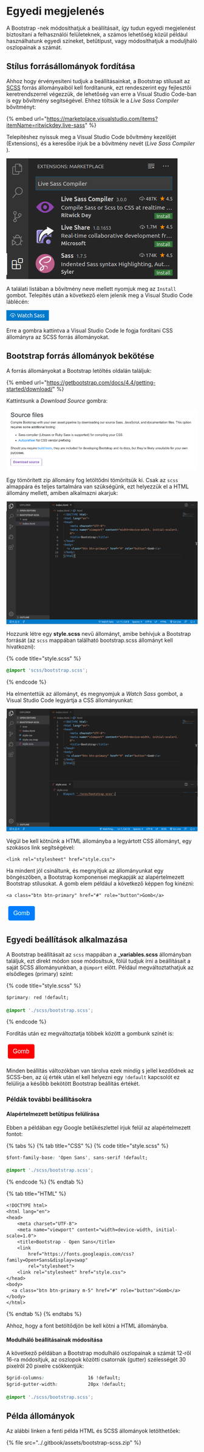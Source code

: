 # Egyedi megjelenés

A Bootstrap -nek módosíthatjuk a beállításait, így tudun egyedi megjelenést biztosítani a felhasználói felületeknek, a számos lehetőség közül például használhatunk egyedi színeket, betűtípust, vagy módosíthatjuk a moduljháló oszlopainak a számát.

## Stílus forrásállományok fordítása

Ahhoz hogy érvényesíteni tudjuk a beállításainkat, a Bootstrap stílusait az [SCSS](https://sass-lang.com/)  forrás állományaiból kell fordítanunk, ezt rendeszerint egy fejlesztői keretrendszerrel végezzük, de lehetőség van erre a Visual Studio Code-ban is egy bővítmény segítségével. Ehhez töltsük le a _Live Sass Compiler_ bővítményt:

{% embed url="https://marketplace.visualstudio.com/items?itemName=ritwickdey.live-sass" %}

Telepítéshez nyissuk meg a Visual Studio Code bővítmény kezelőjét \(Extensions\), és a keresőbe írjuk be a bővítmény nevét \(_Live Sass Compiler_ \).

![](../.gitbook/assets/vsc-extensions.png)

A találati listában a bővítmény neve mellett nyomjuk meg az `Install` gombot. Telepítés után a következő elem jelenik meg a Visual Studio Code láblécén:

![](../.gitbook/assets/sass-watch.png)

Erre a gombra kattintva a Visual Studio Code le fogja fordítani CSS állományra az SCSS forrás állományokat.

## Bootstrap forrás állományok bekötése

A forrás állományokat a Bootstrap letöltés oldalán találjuk:

{% embed url="https://getbootstrap.com/docs/4.4/getting-started/download/" %}

Kattintsunk a _Download Source_ gombra:

![](../.gitbook/assets/download-source.png)

Egy tömörített zip állomány fog letöltődni tömörítsük ki. Csak az `scss` almappára és teljes tartalmára van szükségünk, ezt helyezzük el a HTML állomány mellett, amiben alkalmazni akarjuk:

![](../.gitbook/assets/vsc.png)

Hozzunk létre egy **style.scss** nevű állományt, amibe behívjuk a Bootstrap forrását \(az `scss` mappában található bootstrap.scss állományt kell hivatkozni\):

{% code title="style.scss" %}
```css
@import 'scss/bootstrap.scss';
```
{% endcode %}

Ha elmentettük az állományt, és megnyomjuk a _Watch Sass_ gombot, a Visual Studio Code legyártja a CSS állományunkat:

![](../.gitbook/assets/vsc-sass.png)

Végül be kell kötnünk a HTML állományba a legyártott CSS állományt, egy szokásos link segítségével:

```markup
<link rel="stylesheet" href="style.css">
```

Ha mindent jól csináltunk, és megnyitjuk az állományunkat egy böngészőben, a Bootstrap komponensei megkapják az alapértelmezett Bootstrap stílusokat. A  gomb elem például a következő képpen fog kinézni:

```markup
<a class="btn btn-primary" href="#" role="button">Gomb</a>
```

![](../.gitbook/assets/button.png)

## Egyedi beállítások alkalmazása

A Bootstrap beállításait az `scss` mappában a **\_variables.scss** állományban találjuk, ezt direkt módon sose módosítsuk, fölül tudjuk írni a beállításait a saját SCSS állományunkban, a `@import` előtt. Például megváltoztathatjuk az elsődleges \(primary\) színt:

{% code title="style.scss" %}
```css
$primary: red !default;

@import './scss/bootstrap.scss';
```
{% endcode %}

Fordítás után ez megváltoztatja többek között a gombunk színét is:

![](../.gitbook/assets/button-red.png)

Minden beállítás változókban van tárolva ezek mindíg `$` jellel kezdődnek az SCSS-ben, az új érték után el kell helyezni egy `!default` kapcsolót ez felülírja a később bekötött Bootstrap beállítás értékét. 

### Példák további beállításokra

#### Alapértelmezett betűtípus felülírása 

Ebben a példában egy Google betűkészlettel írjuk felül az alapértelmezett fontot:

{% tabs %}
{% tab title="CSS" %}
{% code title="style.scss" %}
```css
$font-family-base: 'Open Sans', sans-serif !default;

@import './scss/bootstrap.scss';
```
{% endcode %}
{% endtab %}

{% tab title="HTML" %}
```markup
<!DOCTYPE html>
<html lang="en">
<head>
    <meta charset="UTF-8">
    <meta name="viewport" content="width=device-width, initial-scale=1.0">
    <title>Bootstrap - Open Sans</title>
    <link
        href="https://fonts.googleapis.com/css?family=Open+Sans&display=swap"
        rel="stylesheet">
    <link rel="stylesheet" href="style.css">
</head>
<body>
  <a class="btn btn-primary m-5" href="#" role="button">Gomb</a>
</body>
</html>
```
{% endtab %}
{% endtabs %}

Ahhoz, hogy a font betöltődjön be kell kötni a HTML állományba.

#### Modulháló beállításainak módosítása

A következő példában a Bootstrap modulháló oszlopainak a számát 12-ről 16-ra módosítjuk, az oszlopok közötti csatornák \(gutter\) szélességét 30 pixelről 20 pixelre csökkentjük:

```css
$grid-columns:                16 !default;
$grid-gutter-width:           20px !default;

@import './scss/bootstrap.scss';
```

## Példa állományok

Az alábbi linken a fenti példa HTML és SCSS állományok letölthetőek:

{% file src="../.gitbook/assets/bootstrap-scss.zip" %}

